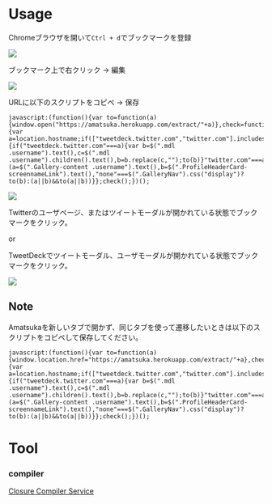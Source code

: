 # Usage

Chromeブラウザを開いて`Ctrl + d`でブックマークを登録

![](https://dl.dropboxusercontent.com/u/31717228/ShareX/2016/08/chrome_2016-08-21_12-00-59.png)

ブックマーク上で右クリック -> 編集

![](https://dl.dropboxusercontent.com/u/31717228/ShareX/2016/08/chrome_2016-08-21_12-01-33.png)

URLに以下のスクリプトをコピペ -> 保存

    javascript:(function(){var to=function(a){window.open("https://amatsuka.herokuapp.com/extract/"+a)},check=function(){var a=location.hostname;if(["tweetdeck.twitter.com","twitter.com"].includes(a)){if("tweetdeck.twitter.com"===a){var b=$(".mdl .username").text(),c=$(".mdl .username").children().text(),b=b.replace(c,"");to(b)}"twitter.com"===a&&(a=$(".Gallery-content .username").text(),b=$(".ProfileHeaderCard-screennameLink").text(),"none"===$(".GalleryNav").css("display")?to(b):(a||b)&&to(a||b))}};check();})();

![](https://dl.dropboxusercontent.com/u/31717228/ShareX/2016/08/chrome_2016-08-21_12-02-31.png)

Twitterのユーザページ、またはツイートモーダルが開かれている状態でブックマークをクリック。

or

TweetDeckでツイートモーダル、ユーザモーダルが開かれている状態でブックマークをクリック。

![](https://dl.dropboxusercontent.com/u/31717228/ShareX/2016/08/chrome_2016-08-21_12-09-41.png)

## Note

Amatsukaを新しいタブで開かず、同じタブを使って遷移したいときは以下のスクリプトをコピペして保存してください。

    javascript:(function(){var to=function(a){window.location.href="https://amatsuka.herokuapp.com/extract/"+a},check=function(){var a=location.hostname;if(["tweetdeck.twitter.com","twitter.com"].includes(a)){if("tweetdeck.twitter.com"===a){var b=$(".mdl .username").text(),c=$(".mdl .username").children().text(),b=b.replace(c,"");to(b)}"twitter.com"===a&&(a=$(".Gallery-content .username").text(),b=$(".ProfileHeaderCard-screennameLink").text(),"none"===$(".GalleryNav").css("display")?to(b):(a||b)&&to(a||b))}};check();})();

# Tool

### compiler

<a href="http://closure-compiler.appspot.com/home#code%3D%257B%250A%2520%2520const%2520to%2520%253D%2520(username)%2520%253D%253E%2520%257B%250A%2520%2520%2520%2520const%2520url%2520%253D%2520%2560https%253A%252F%252Famatsuka.herokuapp.com%252Fextract%252F%2524%257Busername%257D%2560%253B%250A%2520%2520%2520%2520window.open(url)%253B%250A%2520%2520%257D%250A%250A%2520%2520const%2520check%2520%253D%2520()%2520%253D%253E%2520%257B%250A%2520%2520%2520%2520const%2520targets%2520%253D%2520%255B%2522tweetdeck.twitter.com%2522%252C%2520%2522twitter.com%2522%255D%253B%250A%2520%2520%2520%2520const%2520hostname%2520%253D%2520location.hostname%253B%250A%250A%2520%2520%2520%2520if(!targets.includes(hostname))%2520return%253B%250A%250A%2520%2520%2520%2520if%2520(hostname%2520%253D%253D%253D%2520%2522tweetdeck.twitter.com%2522)%2520%257B%250A%2520%2520%2520%2520%2520%2520const%2520username%2520%253D%2520%2524('.mdl%2520.username').text()%253B%250A%2520%2520%2520%2520%2520%2520const%2520superfluousText%2520%253D%2520%2524('.mdl%2520.username').children().text()%253B%250A%2520%2520%2520%2520%2520%2520const%2520usernameNormed%2520%253D%2520username.replace(superfluousText%252C%2520%2522%2522)%253B%250A%2520%2520%2520%2520%2520%2520to(usernameNormed)%253B%250A%2520%2520%2520%2520%257D%250A%250A%2520%2520%2520%2520if(hostname%2520%253D%253D%253D%2520%2522twitter.com%2522)%2520%257B%250A%250A%2520%2520%2520%2520%2520%2520%252F%252F%2520%25E5%2580%258B%25E5%2588%25A5%25E3%2583%2584%25E3%2582%25A4%25E3%2583%25BC%25E3%2583%2588%250A%2520%2520%2520%2520%2520%2520const%2520usernameOnModalTweet%2520%253D%2520%2524('.Gallery-content%2520.username').text()%253B%250A%250A%2520%2520%2520%2520%2520%2520%252F%252F%2520%25E3%2582%25A2%25E3%2582%25AB%25E3%2582%25A6%25E3%2583%25B3%25E3%2583%2588%25E3%2583%259A%25E3%2583%25BC%25E3%2582%25B8%250A%2520%2520%2520%2520%2520%2520const%2520usernameInAccountPage%2520%253D%2520%2524('.ProfileHeaderCard-screennameLink').text()%253B%250A%250A%2520%2520%2520%2520%2520%2520%252F%252F%2520%250A%2520%2520%2520%2520%2520%2520if(%2524('.GalleryNav').css(%2522display%2522)%2520%253D%253D%253D%2520%2522none%2522)%2520%257B%250A%2520%2520%2520%2520%2520%2520%2520%2520to(usernameInAccountPage)%253B%250A%2520%2520%2520%2520%2520%2520%2520%2520return%253B%250A%2520%2520%2520%2520%2520%2520%257D%250A%250A%2520%2520%2520%2520%2520%2520if(usernameOnModalTweet%2520%257C%257C%2520usernameInAccountPage)%2520to(usernameOnModalTweet%2520%257C%257C%2520usernameInAccountPage)%253B%250A%250A%2520%2520%2520%2520%257D%250A%2520%2520%2520%2520%250A%2520%2520%257D%250A%250A%2520%2520check()%253B%250A%257D" target="_blank">Closure Compiler Service</a>